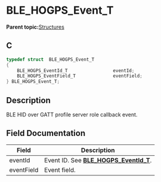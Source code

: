 # BLE\_HOGPS\_Event\_T

**Parent topic:**[Structures](GUID-E3B28D5E-279E-48ED-A989-4BF908B59108.md)

## C

```c
typedef struct  BLE_HOGPS_Event_T
{
    BLE_HOGPS_EventId_T                 eventId;
    BLE_HOGPS_EventField_T              eventField;
} BLE_HOGPS_Event_T;
```

## Description

BLE HID over GATT profile server role callback event.

## Field Documentation

|Field|Description|
|-----|-----------|
|eventId|Event ID. See **[BLE\_HOGPS\_EventId\_T](GUID-4A772703-D197-40AE-A35F-77D7C1504E97.md)**.|
|eventField|Event field.|

